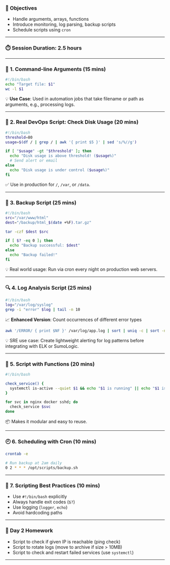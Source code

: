 ### 🎯 Objectives

* Handle arguments, arrays, functions
* Introduce monitoring, log parsing, backup scripts
* Schedule scripts using `cron`

---

### ⏱️ **Session Duration**: 2.5 hours

---

### 🧮 **1. Command-line Arguments (15 mins)**

```bash
#!/bin/bash
echo "Target file: $1"
wc -l $1
```

💡 **Use Case**: Used in automation jobs that take filename or path as arguments, e.g., processing logs.

---

### 🔁 **2. Real DevOps Script: Check Disk Usage (20 mins)**

```bash
#!/bin/bash
threshold=80
usage=$(df / | grep / | awk '{ print $5 }' | sed 's/%//g')

if [ "$usage" -gt "$threshold" ]; then
  echo "Disk usage is above threshold! ($usage%)"
  # Send alert or email
else
  echo "Disk usage is under control ($usage%)"
fi
```

✅ Use in production for `/`, `/var`, or `/data`.

---

### 🧪 **3. Backup Script (25 mins)**

```bash
#!/bin/bash
src="/var/www/html"
dest="/backup/html_$(date +%F).tar.gz"

tar -czf $dest $src

if [ $? -eq 0 ]; then
  echo "Backup successful: $dest"
else
  echo "Backup failed!"
fi
```

💡 Real world usage: Run via cron every night on production web servers.

---

### 🔍 **4. Log Analysis Script (25 mins)**

```bash
#!/bin/bash
log="/var/log/syslog"
grep -i "error" $log | tail -n 10
```

📈 **Enhanced Version**: Count occurrences of different error types

```bash
awk '/ERROR/ { print $NF }' /var/log/app.log | sort | uniq -c | sort -nr
```

💡 SRE use case: Create lightweight alerting for log patterns before integrating with ELK or SumoLogic.

---

### 🔧 **5. Script with Functions (20 mins)**

```bash
#!/bin/bash

check_service() {
  systemctl is-active --quiet $1 && echo "$1 is running" || echo "$1 is NOT running"
}

for svc in nginx docker sshd; do
  check_service $svc
done
```

📦 Makes it modular and easy to reuse.

---

### 🕘 **6. Scheduling with Cron (10 mins)**

```bash
crontab -e

# Run backup at 2am daily
0 2 * * * /opt/scripts/backup.sh
```

---

### 🧠 **7. Scripting Best Practices (10 mins)**

* Use `#!/bin/bash` explicitly
* Always handle exit codes (`$?`)
* Use logging (`logger`, `echo`)
* Avoid hardcoding paths

---

### 📘 **Day 2 Homework**

* Script to check if given IP is reachable (ping check)
* Script to rotate logs (move to archive if size > 10MB)
* Script to check and restart failed services (use `systemctl`)

---
